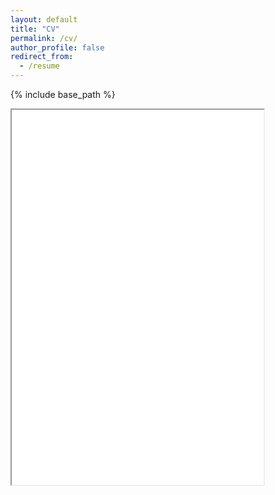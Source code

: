 ```yaml
---
layout: default
title: "CV"
permalink: /cv/
author_profile: false
redirect_from:
  - /resume
---
```


{% include base_path %}

  <iframe src="{{ site.baseurl }}/files/Siddharth_CV_Oct24.pdf" width="80%" height="600px"></iframe>
